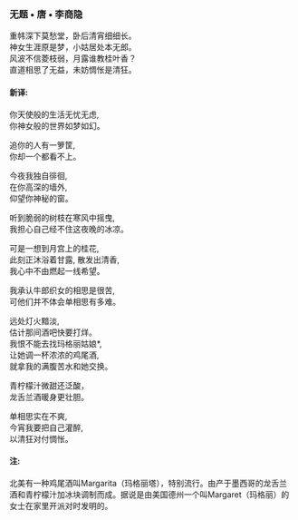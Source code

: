 ### 无题 • 唐 • 李商隐

重帏深下莫愁堂，卧后清宵细细长。\
神女生涯原是梦，小姑居处本无郎。\
风波不信菱枝弱，月露谁教桂叶香？\
直道相思了无益，未妨惆怅是清狂。

#### 新译:

你天使般的生活无忧无虑, \
你神女般的世界如梦如幻。

追你的人有一箩筐, \
你却一个都看不上。

今夜我独自徘徊, \
在你高深的墙外,\
仰望你神秘的窗。

听到脆弱的树枝在寒风中摇曳,\
我担心自己经不住这夜晚的冰凉。

可是一想到月宫上的桂花,\
此刻正沐浴着甘露, 散发出清香,\
我心中不由燃起一线希望。

我承认牛郎织女的相思是很苦,\
可他们并不体会单相思有多难。

远处灯火黯淡,\
估计那间酒吧快要打烊。\
我恨不能去找玛格丽姑娘*,\
让她调一杯浓浓的鸡尾酒,\
就拿我的满腹苦水和她交换。

青柠檬汁微甜还泛酸，\
龙舌兰酒暖身更壮胆。

单相思实在不爽, \
今宵我要把自己灌醉,\
以清狂对付惆怅。

#### 注: 
北美有一种鸡尾酒叫Margarita（玛格丽塔），特别流行。由产于墨西哥的龙舌兰酒和青柠檬汁加冰块调制而成。据说是由美国德州一个叫Margaret（玛格丽）的女士在家里开派对时发明的。
